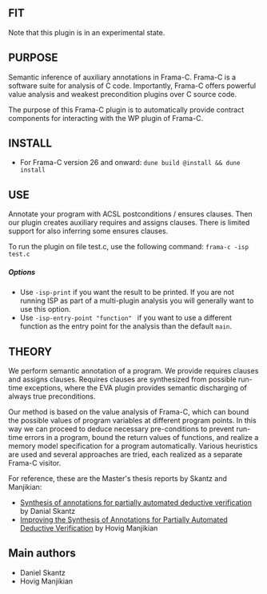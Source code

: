 ## FIT

Note that this plugin is in an experimental state.

## PURPOSE

Semantic inference of auxiliary annotations in Frama-C. Frama-C is a software suite for analysis of C code. Importantly, Frama-C offers powerful value analysis and weakest precondition plugins over C source code. 

The purpose of this Frama-C plugin is to automatically provide contract components for interacting with the WP plugin of Frama-C.

## INSTALL

* For Frama-C version 26 and onward:
```dune build @install && dune install```

## USE

Annotate your program with ACSL postconditions / ensures clauses. Then our plugin creates auxiliary requires and assigns clauses.
There is limited support for also inferring some ensures clauses.

To run the plugin on file test.c, use the following command: ```frama-c -isp test.c```
##### Options ####
- Use ```-isp-print``` if you want the result to be printed. If you are not running ISP as part of a multi-plugin analysis you will generally want to use this option.
- Use ```-isp-entry-point "function" ``` if you want to use a different function as the entry point for the analysis than the default ```main```.
                                             
## THEORY

We perform semantic annotation of a program. We provide requires clauses and assigns clauses. Requires clauses are 
synthesized from possible run-time exceptions, where the EVA plugin provides semantic discharging of always true preconditions.

Our method is based on the value analysis of Frama-C, which can bound the possible values of program variables at different program points. In this way we can proceed to deduce necessary pre-conditions to prevent run-time errors in a program, bound the return values of functions, and realize a memory model specification for a program automatically. Various heuristics are used and several approaches are tried, each realized as a separate Frama-C visitor.

For reference, these are the Master's thesis reports by Skantz and Manjikian:
- [Synthesis of annotations for partially automated deductive verification](https://kth.diva-portal.org/smash/get/diva2:1564101/FULLTEXT01.pdf) by Danial Skantz
- [Improving the Synthesis of Annotations for Partially Automated Deductive Verification](https://kth.diva-portal.org/smash/get/diva2:1801578/FULLTEXT01.pdf) by Hovig Manjikian

## Main authors
- Daniel Skantz
- Hovig Manjikian